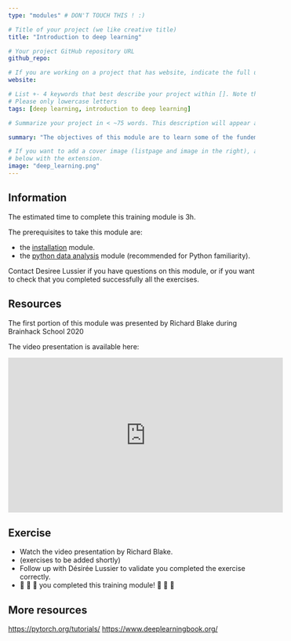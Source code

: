 ```yaml
---
type: "modules" # DON'T TOUCH THIS ! :)

# Title of your project (we like creative title)
title: "Introduction to deep learning"

# Your project GitHub repository URL
github_repo:

# If you are working on a project that has website, indicate the full url including "https://" below or leave it empty.
website:

# List +- 4 keywords that best describe your project within []. Note that the project summary also involves a number of key words. Those are listed on top of the [github repository](https://github.com/PSY6983-2021/project_template), click `manage topics`.
# Please only lowercase letters
tags: [deep learning, introduction to deep learning]

# Summarize your project in < ~75 words. This description will appear at the top of your page and on the list page with other projects..

summary: "The objectives of this module are to learn some of the fundementals of using deep learning for neuroscience"

# If you want to add a cover image (listpage and image in the right), add it to your directory and indicate the name
# below with the extension.
image: "deep_learning.png"
---
```

<!-- This is an html comment and this won't appear in the rendered page. You are now editing the "content" area, the core of your description. Everything that you can do in markdown is allowed below. We added a couple of comments to guide your through documenting your progress. -->

## Information

The estimated time to complete this training module is 3h.

The prerequisites to take this module are:
 * the [installation](/modules/installation) module.
 * the [python data analysis](/modules/python_data_analysis) module (recommended for Python familiarity).

Contact Desiree Lussier if you have questions on this module, or if you want to check that you completed successfully all the exercises.

## Resources
The first portion of this module was presented by Richard Blake during Brainhack School 2020

The video presentation is available here:
<iframe width="560" height="315" src="https://www.youtube.com/embed/kpNI6or-qJs" title="YouTube video player" frameborder="0" allow="accelerometer; autoplay; clipboard-write; encrypted-media; gyroscope; picture-in-picture" allowfullscreen></iframe>

## Exercise

 * Watch the video presentation by Richard Blake.
 * (exercises to be added shortly)
 * Follow up with Désirée Lussier to validate you completed the exercise correctly.
 * 🎉 🎉 🎉 you completed this training module! 🎉 🎉 🎉

## More resources

https://pytorch.org/tutorials/
https://www.deeplearningbook.org/

